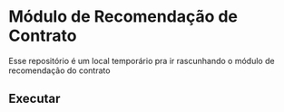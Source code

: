 # Módulo de Recomendação de Contrato

Esse repositório é um local temporário pra ir 
rascunhando o módulo de recomendação do contrato


## Executar